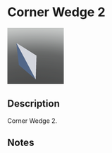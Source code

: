 # Corner Wedge 2

![Corner Wedge 2](../Cropped_Blocks/Building_Blocks/Corner_Wedge_2.png)

## Description
<!-- Write a description for this block -->
Corner Wedge 2.

## Notes
<!-- Any extra notes -->
